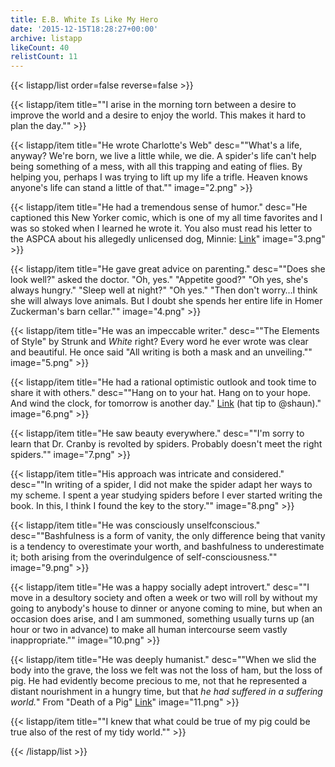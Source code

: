 ```yaml
---
title: E.B. White Is Like My Hero
date: '2015-12-15T18:28:27+00:00'
archive: listapp
likeCount: 40
relistCount: 11
---
```



{{< listapp/list order=false reverse=false >}}

   {{< listapp/item title="\"I arise in the morning torn between a desire to improve the world and a desire to enjoy the world. This makes it hard to plan the day.\"" >}}

   {{< listapp/item title="He wrote Charlotte's Web"
      desc="\"What's a life, anyway? We're born, we live a little while, we die. A spider's life can't help being something of a mess, with all this trapping and eating of flies. By helping you, perhaps I was trying to lift up my life a trifle. Heaven knows anyone's life can stand a little of that.\""
      image="2.png" >}}

   {{< listapp/item title="He had a tremendous sense of humor."
      desc="He captioned this New Yorker comic, which is one of my all time favorites and I was so stoked when I learned he wrote it. You also must read his letter to the ASPCA about his allegedly unlicensed dog, Minnie: [Link](http://www.lettersofnote.com/2012/02/she-doesnt-answer-phone.html?m=1)"
      image="3.png" >}}

   {{< listapp/item title="He gave great advice on parenting."
      desc="\"Does she look well?\" asked the doctor. \"Oh, yes.\" \"Appetite good?\" \"Oh yes, she's always hungry.\" \"Sleep well at night?\" \"Oh yes.\" \"Then don't worry…I think she will always love animals. But I doubt she spends her entire life in Homer Zuckerman's barn cellar.\""
      image="4.png" >}}

   {{< listapp/item title="He was an impeccable writer."
      desc="\"The Elements of Style\" by Strunk and *White* right? Every word he ever wrote was clear and beautiful. He once said \"All writing is both a mask and an unveiling.\""
      image="5.png" >}}

   {{< listapp/item title="He had a rational optimistic outlook and took time to share it with others."
      desc="\"Hang on to your hat. Hang on to your hope. And wind the clock, for tomorrow is another day.\" [Link](http://www.lettersofnote.com/2012/01/wind-clock-for-tomorrow-is-another-day.html?m=1) (hat tip to @shaun)."
      image="6.png" >}}

   {{< listapp/item title="He saw beauty everywhere."
      desc="\"I'm sorry to learn that Dr. Cranby is revolted by spiders. Probably doesn't meet the right spiders.\""
      image="7.png" >}}

   {{< listapp/item title="His approach was intricate and considered."
      desc="\"In writing of a spider, I did not make the spider adapt her ways to my scheme. I spent a year studying spiders before I ever started writing the book. In this, I think I found the key to the story.\""
      image="8.png" >}}

   {{< listapp/item title="He was consciously unselfconscious."
      desc="\"Bashfulness is a form of vanity, the only difference being that vanity is a tendency to overestimate your worth, and bashfulness to underestimate it; both arising from the overindulgence of self-consciousness.\""
      image="9.png" >}}

   {{< listapp/item title="He was a happy socially adept introvert."
      desc="\"I move in a desultory society and often a week or two will roll by without my going to anybody's house to dinner or anyone coming to mine, but when an occasion does arise, and I am summoned, something usually turns up (an hour or two in advance) to make all human intercourse seem vastly inappropriate.\""
      image="10.png" >}}

   {{< listapp/item title="He was deeply humanist."
      desc="\"When we slid the body into the grave, the loss we felt was not the loss of ham, but the loss of pig. He had evidently become precious to me, not that he represented a distant nourishment in a hungry time, but that *he had suffered in a suffering world.*\" From \"Death of a Pig\" [Link](http://www.theatlantic.com/magazine/archive/1948/01/death-pig/309203/)"
      image="11.png" >}}

   {{< listapp/item title="\"I knew that what could be true of my pig could be true also of the rest of my tidy world.\"" >}}

{{< /listapp/list >}}

